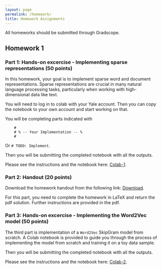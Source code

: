 ```yaml
---
layout: page
permalink: /homework/
title: Homework Assignments
---
```


All homeworks should be submitted through Gradscope.


## Homework 1

### Part 1: Hands-on excercise - Implementing sparse representations (50 points)

In this homework, your goal is to implement sparse word and document representations. Sparse representations are crucial in many natural language processing tasks, particularly when working with high-dimensional data like text.

You will need to log in to colab with your Yale account.
Then you can copy the notebook to your own account and start working on that. 

You will be completing parts indicated with 
```
    #
    # % -- Your Implementation -- %
    #
```

Or `# TODO: Implement`. 

Then you will be submitting the completed notebook with all the outputs.

Please see the instructions and the notebook here: [Colab-1](https://colab.research.google.com/drive/1uIi5UvVCrAzsYJZ3CPzwF3coY3XM5lcu?usp=sharing).

### Part 2: Handout (20 points) 

Download the homework handout from the following link: [Download](https://yaleedu-my.sharepoint.com/:b:/g/personal/arman_cohan_yale_edu/EcwlF76Mgf5EvZf8jMUwR40BZG-9eBMtfuzdj4-jif81oA?e=bivaWM).

For this part, you need to complete the homework in LaTeX and return the pdf solution. Further instructions are provided in the pdf.

### Part 3: Hands-on excercise - Implementing the Word2Vec model (50 points)

The third part is implementation of a `Word2Vec` SkipGram model from scratch.
A Colab notebook is provided to guide you through the process of implementing the model from scratch and training it on a toy data sample.

Then you will be submitting the completed notebook with all the outputs.

Please see the instructions and the notebook here: [Colab-2](https://colab.research.google.com/drive/1f9RIb0nPQ1RMaibeiIFVqmA1M8bft2_N?authuser=2).